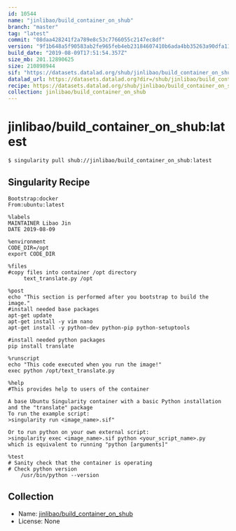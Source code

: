 ```yaml
---
id: 10544
name: "jinlibao/build_container_on_shub"
branch: "master"
tag: "latest"
commit: "08daa428241f2a789e8c53c7766055c2147ec8df"
version: "9f1b648a5f90583ab2fe965feb4eb23184607410b6ada4bb35263a90dfa1135c"
build_date: "2019-08-09T17:51:54.357Z"
size_mb: 201.12890625
size: 210898944
sif: "https://datasets.datalad.org/shub/jinlibao/build_container_on_shub/latest/2019-08-09-08daa428-9f1b648a/9f1b648a5f90583ab2fe965feb4eb23184607410b6ada4bb35263a90dfa1135c.sif"
datalad_url: https://datasets.datalad.org?dir=/shub/jinlibao/build_container_on_shub/latest/2019-08-09-08daa428-9f1b648a/
recipe: https://datasets.datalad.org/shub/jinlibao/build_container_on_shub/latest/2019-08-09-08daa428-9f1b648a/Singularity
collection: jinlibao/build_container_on_shub
---
```


# jinlibao/build_container_on_shub:latest

```bash
$ singularity pull shub://jinlibao/build_container_on_shub:latest
```

## Singularity Recipe

```singularity
Bootstrap:docker
From:ubuntu:latest

%labels
MAINTAINER Libao Jin
DATE 2019-08-09

%environment
CODE_DIR=/opt
export CODE_DIR

%files
#copy files into container /opt directory
     text_translate.py /opt

%post
echo "This section is performed after you bootstrap to build the image."
#install needed base packages
apt-get update
apt-get install -y vim nano
apt-get install -y python-dev python-pip python-setuptools

#install needed python packages
pip install translate

%runscript
echo "This code executed when you run the image!"
exec python /opt/text_translate.py

%help
#This provides help to users of the container

A base Ubuntu Singularity container with a basic Python installation and the "translate" package
To run the example script:
>singularity run <image_name>.sif"

Or to run python on your own external script:
>singularity exec <image_name>.sif python <your_script_name>.py
which is equivalent to running "python [arguments]"

%test
# Sanity check that the container is operating
# Check python version
    /usr/bin/python --version
```

## Collection

 - Name: [jinlibao/build_container_on_shub](https://github.com/jinlibao/build_container_on_shub)
 - License: None

